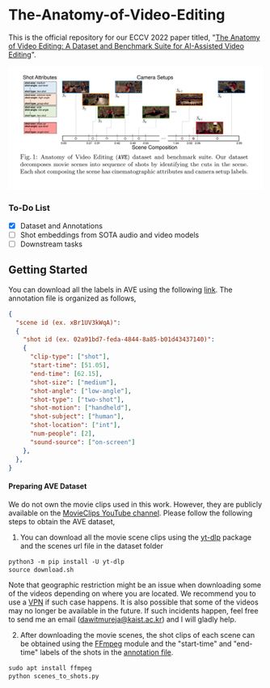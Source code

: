 # The-Anatomy-of-Video-Editing
This is the official repository for our ECCV 2022 paper titled, "[The Anatomy of Video Editing: A Dataset and Benchmark Suite for AI-Assisted Video Editing](https://www.ecva.net/papers/eccv_2022/papers_ECCV/papers/136680195.pdf)".

![image info](./overview.PNG)

### To-Do List
- [x] Dataset and Annotations
- [ ] Shot embeddings from SOTA audio and video models
- [ ] Downstream tasks

## Getting Started
You can download all the labels in AVE using the following [link](https://drive.google.com/file/d/1b_4yO94UbkkUAiRo4TB6QLfNef4WQ3t-/view). The annotation file is organized as follows,

```json
{
  "scene id (ex. xBr1UV3kWqA)":
  {
    "shot id (ex. 02a91bd7-feda-4844-8a85-b01d43437140)":
    {
      "clip-type": ["shot"],
      "start-time": [51.05],
      "end-time": [62.15],
      "shot-size": ["medium"],
      "shot-angle": ["low-angle"],
      "shot-type": ["two-shot"],
      "shot-motion": ["handheld"],
      "shot-subject": ["human"],
      "shot-location": ["int"],
      "num-people": [2],
      "sound-source": ["on-screen"]
    },
  },
}
```

#### Preparing AVE Dataset
We do not own the movie clips used in this work. However, they are publicly available on the [MovieClips YouTube channel](https://www.youtube.com/@MOVIECLIPS). Please follow the following steps to obtain the AVE dataset,
1. You can download all the movie scene clips using the [yt-dlp](https://github.com/yt-dlp/yt-dlp) package and the scenes url file in the dataset folder

```
python3 -m pip install -U yt-dlp
source download.sh
```
Note that geographic restriction might be an issue when downloading some of the videos depending on where you are located. We recommend you to use a [VPN](https://nordvpn.com/) if such case happens. It is also possible that some of the videos may no longer be available in the future. If such incidents happen, feel free to send me an email (<dawitmureja@kaist.ac.kr>) and I will gladly help.

2. After downloading the movie scenes, the shot clips of each scene can be obtained using the [FFmpeg](http://ffmpeg.org/download.html) module and the "start-time" and "end-time" labels of the shots in the [annotation file](https://drive.google.com/file/d/1b_4yO94UbkkUAiRo4TB6QLfNef4WQ3t-/view). 
```
sudo apt install ffmpeg
python scenes_to_shots.py
```

